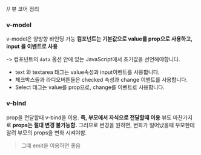 //  뷰 코어 정리 

### v-model
v-model은 양방향 바인딩 가능 
**컴포넌트는 기본값으로 value를 prop으로 사용하고, input 을 이벤트로 사용**

-> 컴포넌트의 `data` 옵션 안에 있는 JavaScript에서 초기값을 선언해야합니다.

- text 와 textarea 태그는 value속성과 input이벤트를 사용합니다.
- 체크박스들과 라디오버튼들은 checked 속성과 change 이벤트를 사용합니다.
- Select 태그는 value를 prop으로, change를 이벤트로 사용합니다.



### v-bind
prop을 전달할때 v-bind을 이용.
**즉, 부모에서 자식으로 전달할때 이용**
뷰도 마찬가지로 **props는 절대 변경 불가능함.** 그러므로 변경을 원하면, 변화가 일어났을때 부모한테 알려 부모의 props을 변화 시켜야함.
>그떄 emit을 이용하면 좋음